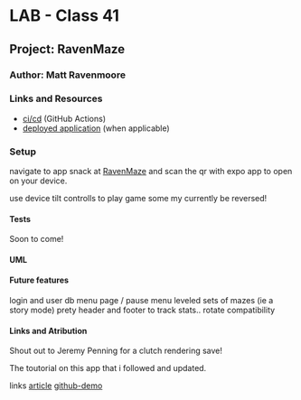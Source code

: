 # LAB - Class 41

## Project: RavenMaze

### Author: Matt Ravenmoore

### Links and Resources

- [ci/cd](https://github.com/ravenmoore-401-JS/ravenMaze/actions) (GitHub Actions)
- [deployed application](https://expo.io/@ravenmoore/projects/ravenMaze) (when applicable)

### Setup

navigate to app snack at [RavenMaze](https://expo.io/@ravenmoore/projects/ravenMaze) and scan the qr with expo app to open on your device.

use device tilt controlls to play game some my currently be reversed!

#### Tests

Soon to come!

#### UML

#### Future features

login and user db
menu page / pause menu
leveled sets of mazes (ie a story mode)
prety header and footer to track stats..
rotate compatibility

#### Links and Atribution

Shout out to Jeremy Penning for a clutch rendering save!

The toutorial on this app that i followed and updated.

links
[article](https://heartbeat.fritz.ai/creating-an-accelerometer-powered-maze-game-in-react-native-9daedb5740b3)
[github-demo](https://github.com/anchetaWern/RNAccelerometerMaze)

